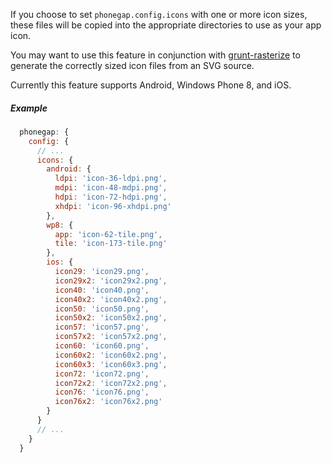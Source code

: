 If you choose to set `phonegap.config.icons` with one or more icon sizes, these files
will be copied into the appropriate directories to use as your app icon.

You may want to use this feature in conjunction with [grunt-rasterize](https://github.com/logankoester/grunt-rasterize)
to generate the correctly sized icon files from an SVG source.

Currently this feature supports Android, Windows Phone 8, and iOS.

##### Example

```js
  phonegap: {
    config: {
      // ...
      icons: {
      	android: {
          ldpi: 'icon-36-ldpi.png',
          mdpi: 'icon-48-mdpi.png',
          hdpi: 'icon-72-hdpi.png',
          xhdpi: 'icon-96-xhdpi.png'
        },
        wp8: {
          app: 'icon-62-tile.png',
          tile: 'icon-173-tile.png'
        },
        ios: {
          icon29: 'icon29.png',
          icon29x2: 'icon29x2.png',
          icon40: 'icon40.png',
          icon40x2: 'icon40x2.png',
          icon50: 'icon50.png',
          icon50x2: 'icon50x2.png',
          icon57: 'icon57.png',
          icon57x2: 'icon57x2.png',
          icon60: 'icon60.png',
          icon60x2: 'icon60x2.png',
          icon60x3: 'icon60x3.png',
          icon72: 'icon72.png',
          icon72x2: 'icon72x2.png',
          icon76: 'icon76.png',
          icon76x2: 'icon76x2.png'
        }
      }
      // ...
    }
  }
```
